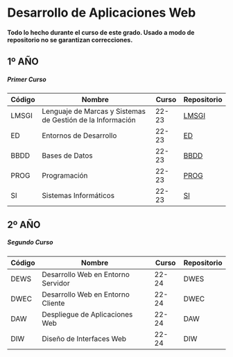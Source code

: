 # Desarrollo de Aplicaciones Web

#### Todo lo hecho durante el curso de este grado. Usado a modo de repositorio no se garantizan correcciones.

## 1º AÑO 

##### Primer Curso

| Código | Nombre | Curso | Repositorio |
| ------ | ------ | ----- | ----------- |
|LMSGI   |Lenguaje de Marcas y Sistemas de Gestión de la Información | 22-23|[LMSGI](https://github.com/TheGunRaider/LMSGI)|
|ED      |Entornos de Desarrollo|22-23|[ED](https://github.com/TheGunRaider/ED)|
|BBDD    |Bases de Datos|22-23|[BBDD](https://github.com/TheGunRaider/BBDD)|
|PROG    |Programación|22-23|[PROG](https://github.com/TheGunRaider/PROG)|
|SI      |Sistemas Informáticos|22-23|[SI](https://github.com/TheGunRaider/SI)|

## 2º AÑO

##### Segundo Curso

| Código | Nombre | Curso | Repositorio |
| ------ | ------ | ----- | ----------- |
|DEWS    |Desarrollo Web en Entorno Servidor|22-24|DWES|
|DWEC    |Desarrollo Web en Entorno Cliente|22-24|DWEC|
|DAW     |Despliegue de Aplicaciones Web|22-24|DAW|
|DIW     |Diseño de Interfaces Web|22-24|DIW|
